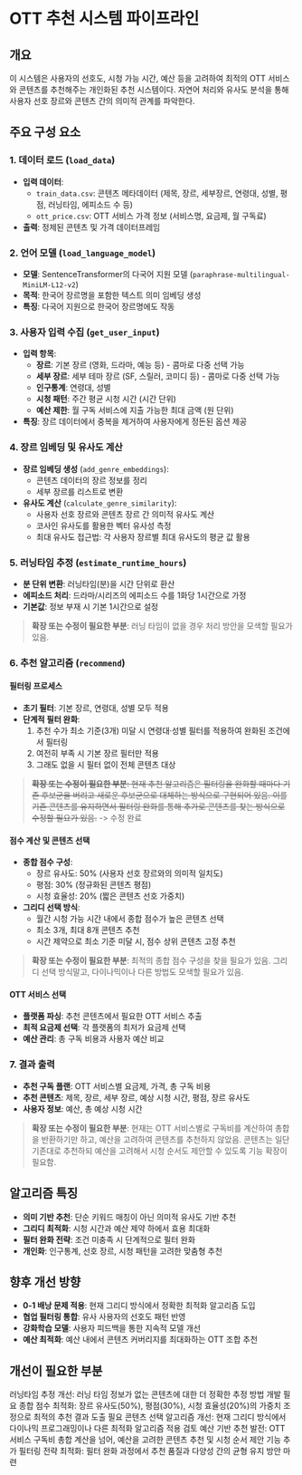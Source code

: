 # OTT 추천 시스템 파이프라인

## 개요

이 시스템은 사용자의 선호도, 시청 가능 시간, 예산 등을 고려하여 최적의 OTT 서비스와 콘텐츠를 추천해주는 개인화된 추천 시스템이다. 자연어 처리와 유사도 분석을 통해 사용자 선호 장르와 콘텐츠 간의 의미적 관계를 파악한다.

## 주요 구성 요소

### 1. 데이터 로드 (`load_data`)

-   **입력 데이터**:
    -   `train_data.csv`: 콘텐츠 메타데이터 (제목, 장르, 세부장르, 연령대, 성별, 평점, 러닝타임, 에피소드 수 등)
    -   `ott_price.csv`: OTT 서비스 가격 정보 (서비스명, 요금제, 월 구독료)
-   **출력**: 정제된 콘텐츠 및 가격 데이터프레임

### 2. 언어 모델 (`load_language_model`)

-   **모델**: SentenceTransformer의 다국어 지원 모델 (`paraphrase-multilingual-MiniLM-L12-v2`)
-   **목적**: 한국어 장르명을 포함한 텍스트 의미 임베딩 생성
-   **특징**: 다국어 지원으로 한국어 장르명에도 작동

### 3. 사용자 입력 수집 (`get_user_input`)

-   **입력 항목**:
    -   **장르**: 기본 장르 (영화, 드라마, 예능 등) - 콤마로 다중 선택 가능
    -   **세부 장르**: 세부 테마 장르 (SF, 스릴러, 코미디 등) - 콤마로 다중 선택 가능
    -   **인구통계**: 연령대, 성별
    -   **시청 패턴**: 주간 평균 시청 시간 (시간 단위)
    -   **예산 제한**: 월 구독 서비스에 지출 가능한 최대 금액 (원 단위)
-   **특징**: 장르 데이터에서 중복을 제거하여 사용자에게 정돈된 옵션 제공

### 4. 장르 임베딩 및 유사도 계산

-   **장르 임베딩 생성** (`add_genre_embeddings`):
    -   콘텐츠 데이터의 장르 정보를 정리
    -   세부 장르를 리스트로 변환
-   **유사도 계산** (`calculate_genre_similarity`):
    -   사용자 선호 장르와 콘텐츠 장르 간 의미적 유사도 계산
    -   코사인 유사도를 활용한 벡터 유사성 측정
    -   최대 유사도 접근법: 각 사용자 장르별 최대 유사도의 평균 값 활용

### 5. 러닝타임 추정 (`estimate_runtime_hours`)

-   **분 단위 변환**: 러닝타임(분)을 시간 단위로 환산
-   **에피소드 처리**: 드라마/시리즈의 에피소드 수를 1화당 1시간으로 가정
-   **기본값**: 정보 부재 시 기본 1시간으로 설정

> **확장 또는 수정이 필요한 부분**: 러닝 타임이 없을 경우 처리 방안을 모색할 필요가 있음.

### 6. 추천 알고리즘 (`recommend`)

#### 필터링 프로세스

-   **초기 필터**: 기본 장르, 연령대, 성별 모두 적용
-   **단계적 필터 완화**:
    1. 추천 수가 최소 기준(3개) 미달 시 연령대·성별 필터를 적용하여 완화된 조건에서 필터링
    2. 여전히 부족 시 기본 장르 필터만 적용
    3. 그래도 없을 시 필터 없이 전체 콘텐츠 대상

> ~~**확장 또는 수정이 필요한 부분**: 현재 추천 알고리즘은 필터링을 완화할 때마다 기존 후보군을 버리고 새로운 후보군으로 대체하는 방식으로 구현되어 있음. 이를 기존 콘텐츠를 유지하면서 필터링 완화를 통해 추가로 콘텐츠를 찾는 방식으로 수정할 필요가 있음.~~ -> 수정 완료

#### 점수 계산 및 콘텐츠 선택

-   **종합 점수 구성**:
    -   장르 유사도: 50% (사용자 선호 장르와의 의미적 일치도)
    -   평점: 30% (정규화된 콘텐츠 평점)
    -   시청 효율성: 20% (짧은 콘텐츠 선호 가중치)
-   **그리디 선택 방식**:
    -   월간 시청 가능 시간 내에서 종합 점수가 높은 콘텐츠 선택
    -   최소 3개, 최대 8개 콘텐츠 추천
    -   시간 제약으로 최소 기준 미달 시, 점수 상위 콘텐츠 고정 추천

> **확장 또는 수정이 필요한 부분**: 최적의 종합 점수 구성을 찾을 필요가 있음. 그리디 선택 방식말고, 다이나믹이나 다른 방법도 모색할 필요가 있음.

#### OTT 서비스 선택

-   **플랫폼 파싱**: 추천 콘텐츠에서 필요한 OTT 서비스 추출
-   **최적 요금제 선택**: 각 플랫폼의 최저가 요금제 선택
-   **예산 관리**: 총 구독 비용과 사용자 예산 비교

### 7. 결과 출력

-   **추천 구독 플랜**: OTT 서비스별 요금제, 가격, 총 구독 비용
-   **추천 콘텐츠**: 제목, 장르, 세부 장르, 예상 시청 시간, 평점, 장르 유사도
-   **사용자 정보**: 예산, 총 예상 시청 시간

> **확장 또는 수정이 필요한 부분**: 현재는 OTT 서비스별로 구독비를 계산하여 총합을 반환하기만 하고, 예산을 고려하여 콘텐츠를 추천하지 않았음. 콘텐츠는 일단 기존대로 추천하되 예산을 고려해서 시청 순서도 제안할 수 있도록 기능 확장이 필요함.

## 알고리즘 특징

-   **의미 기반 추천**: 단순 키워드 매칭이 아닌 의미적 유사도 기반 추천
-   **그리디 최적화**: 시청 시간과 예산 제약 하에서 효용 최대화
-   **필터 완화 전략**: 조건 미충족 시 단계적으로 필터 완화
-   **개인화**: 인구통계, 선호 장르, 시청 패턴을 고려한 맞춤형 추천

## 향후 개선 방향

-   **0-1 배낭 문제 적용**: 현재 그리디 방식에서 정확한 최적화 알고리즘 도입
-   **협업 필터링 통합**: 유사 사용자의 선호도 패턴 반영
-   **강화학습 모델**: 사용자 피드백을 통한 지속적 모델 개선
-   **예산 최적화**: 예산 내에서 콘텐츠 커버리지를 최대화하는 OTT 조합 추천

## 개선이 필요한 부분

러닝타임 추정 개선: 러닝 타임 정보가 없는 콘텐츠에 대한 더 정확한 추정 방법 개발 필요
종합 점수 최적화: 장르 유사도(50%), 평점(30%), 시청 효율성(20%)의 가중치 조정으로 최적의 추천 결과 도출 필요
콘텐츠 선택 알고리즘 개선: 현재 그리디 방식에서 다이나믹 프로그래밍이나 다른 최적화 알고리즘 적용 검토
예산 기반 추천 발전: OTT 서비스 구독비 총합 계산을 넘어, 예산을 고려한 콘텐츠 추천 및 시청 순서 제안 기능 추가
필터링 전략 최적화: 필터 완화 과정에서 추천 품질과 다양성 간의 균형 유지 방안 마련
